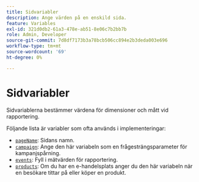 ```yaml
---
title: Sidvariabler
description: Ange värden på en enskild sida.
feature: Variables
exl-id: 321d0db2-61a3-478e-ab51-8e06c7b2bb7b
role: Admin, Developer
source-git-commit: 7d8df7173b3a78bcb506cc894e2b3deda003e696
workflow-type: tm+mt
source-wordcount: '69'
ht-degree: 0%

---
```


# Sidvariabler

Sidvariablerna bestämmer värdena för dimensioner och mått vid rapportering.

Följande lista är variabler som ofta används i implementeringar:

* [`pageName`](pagename.md): Sidans namn.
* [`campaign`](campaign.md): Ange den här variabeln som en frågesträngsparameter för kampanjspårning.
* [`events`](events/events-overview.md): Fyll i mätvärden för rapportering.
* [`products`](products.md): Om du har en e-handelsplats anger du den här variabeln när en besökare tittar på eller köper en produkt.
